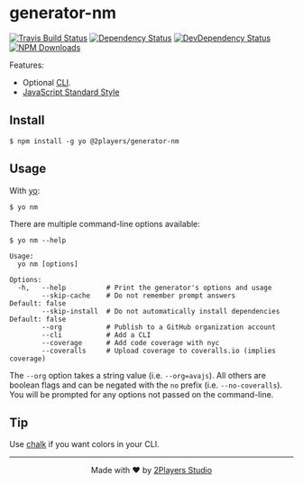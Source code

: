 # generator-nm

[![Travis Build Status](https://img.shields.io/travis/2players/generator-nm/master.svg)]()
[![Dependency Status](https://img.shields.io/david/2players/generator-nm.svg)]()
[![DevDependency Status](https://img.shields.io/david/2players/generator-nm.svg)]()
[![NPM Downloads](https://img.shields.io/npm/dm/@2players/generator-nm.svg)]()

Features:
+ Optional [CLI](http://en.wikipedia.org/wiki/Command-line_interface).
+ [JavaScript Standard Style](https://standardjs.com/)

## Install

```
$ npm install -g yo @2players/generator-nm
```

## Usage

With [yo](https://github.com/yeoman/yo):

```
$ yo nm
```

There are multiple command-line options available:

```
$ yo nm --help

Usage:
  yo nm [options]

Options:
  -h,   --help          # Print the generator's options and usage
        --skip-cache    # Do not remember prompt answers                      Default: false
        --skip-install  # Do not automatically install dependencies           Default: false
        --org           # Publish to a GitHub organization account
        --cli           # Add a CLI
        --coverage      # Add code coverage with nyc
        --coveralls     # Upload coverage to coveralls.io (implies coverage)
```

The `--org` option takes a string value (i.e. `--org=avajs`). All others are boolean flags and can be negated with the `no` prefix (i.e. `--no-coveralls`). You will be prompted for any options not passed on the command-line.

## Tip

Use [chalk](https://github.com/sindresorhus/chalk) if you want colors in your CLI.

* * *

<p align="center">Made with ❤ by <a href="https://2players.studio">2Players Studio</a></p>
